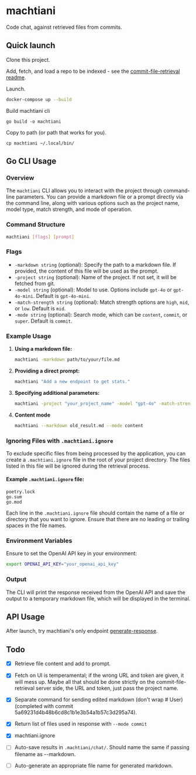 # machtiani

Code chat, against retrieved files from commits.

## Quick launch

Clone this project.

Add, fetch, and load a repo to be indexed - see the [commit-file-retrieval readme](machtiani-commit-file-retrieval/README.md).

Launch.

```bash
docker-compose up --build
```

Build machtiani cli

```
go build -o machtiani
```

Copy to path (or path that works for you).

```
cp machtiani ~/.local/bin/
```

## Go CLI Usage

### Overview

The `machtiani` CLI allows you to interact with the project through command-line parameters. You can provide a markdown file or a prompt directly via the command line, along with various options such as the project name, model type, match strength, and mode of operation.

### Command Structure

```bash
machtiani [flags] [prompt]
```

### Flags
- `-markdown string` (optional): Specify the path to a markdown file. If provided, the content of this file will be used as the prompt.
- `-project string` (optional): Name of the project. If not set, it will be fetched from git.
- `-model string` (optional): Model to use. Options include `gpt-4o` or `gpt-4o-mini`. Default is `gpt-4o-mini`.
- `-match-strength string` (optional): Match strength options are `high`, `mid`, or `low`. Default is `mid`.
- `-mode string` (optional): Search mode, which can be `content`, `commit`, or `super`. Default is `commit`.

### Example Usage

1. **Using a markdown file:**
   ```bash
   machtiani -markdown path/to/your/file.md
   ```

2. **Providing a direct prompt:**
   ```bash
   machtiani "Add a new endpoint to get stats."
   ```

3. **Specifying additional parameters:**
   ```bash
   machtiani -project "your_project_name" -model "gpt-4o" -match-strength "high" -mode "commit" "Add a new endpoint to get stats."
   ```

4. **Content mode**
   ```bash
   machtiani --markdown old_result.md --mode content
   ```

### Ignoring Files with `.machtiani.ignore`

To exclude specific files from being processed by the application, you can create a `.machtiani.ignore` file in the root of your project directory. The files listed in this file will be ignored during the retrieval process.

#### Example `.machtiani.ignore` file:
```
poetry.lock
go.sum
go.mod
```

Each line in the `.machtiani.ignore` file should contain the name of a file or directory that you want to ignore. Ensure that there are no leading or trailing spaces in the file names.

### Environment Variables

Ensure to set the OpenAI API key in your environment:
```bash
export OPENAI_API_KEY="your_openai_api_key"
```

### Output

The CLI will print the response received from the OpenAI API and save the output to a temporary markdown file, which will be displayed in the terminal.

## API Usage

After launch, try machtiani's only endpoint [generate-response](http://localhost:5071/docs#/default/generate_response_generate_response_post).

## Todo

- [x] Retrieve file content and add to prompt.
- [x] Fetch on UI is temperamental; if the wrong URL and token are given, it will mess up. Maybe all that should be done strictly on the commit-file-retrieval server side, the URL and token, just pass the project name.
- [x] Separate command for sending edited markdown (don't wrap # User) (completed with commit 5a69231d4b48b6cd8c1b1e3b54a1b57c3d295a74).
- [x] Return list of files used in response with `--mode commit`
- [x] machtiani.ignore
- [ ] Auto-save results in `.machtiani/chat/`. Should name the same if passing filename as --markdown.
- [ ] Auto-generate an appropriate file name for generated markdown.

